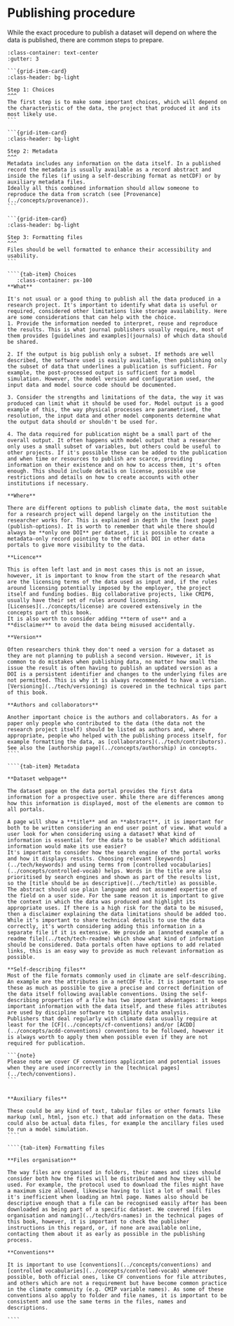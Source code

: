 # Publishing procedure

While the exact procedure to publish a dataset will depend on where the data is published, there are common steps to prepare.

````{grid} 1 1 1 3
:class-container: text-center
:gutter: 3

```{grid-item-card}
:class-header: bg-light

Step 1: Choices
^^^
The first step is to make some important choices, which will depend on the characteristic of the data, the project that produced it and its most likely use.
```

```{grid-item-card}
:class-header: bg-light

Step 2: Metadata
^^^
Metadata includes any information on the data itself. In a published record the metadata is usually available as a record abstract and inside the files (if using a self-describing format as netCDF) or by auxiliary metadata files.
Ideally all this combined information should allow someone to reproduce the data from scratch (see [Provenance](../concepts/provenance)).
```

```{grid-item-card}
:class-header: bg-light

Step 3: Formatting files
^^^
Files should be well formatted to enhance their accessibility and usability.
```
````

`````{tab-set}
````{tab-item} Choices    
   :class-container: px-100 
**What** 

It's not usual or a good thing to publish all the data produced in a research project. It's important to identify what data is useful or required, considered other limitations like storage availability. Here are some considerations that can help with the choice.
1. Provide the information needed to interpret, reuse and reproduce the results. This is what journal publishers usually require, most of them provides [guidelines and examples](journals) of which data should be shared.
 
2. If the output is big publish only a subset. If methods are well described, the software used is easily available, then publishing only the subset of data that underlines a publication is sufficient. For example, the post-processed output is sufficient for a model simulation. However, the model version and configuration used, the input data and model source code should be documented.
 
3. Consider the strengths and limitations of the data, the way it was produced can limit what it should be used for. Model output is a good example of this, the way physical processes are parametrised, the resolution, the input data and other model components determine what the output data should or shouldn't be used for.

4. The data required for publication might be a small part of the overall output. It often happens with model output that a researcher only uses a small subset of variables, but others could be useful to other projects. If it's possible these can be added to the publication and when time or resources to publish are scarce, providing information on their existence and on how to access them, it's often enough. This should include details on license, possible use restrictions and details on how to create accounts with other institutions if necessary.

**Where**

There are different options to publish climate data, the most suitable for a research project will depend largely on the institution the researcher works for. This is explained in depth in the [next page](publish-options). It is worth to remember that while there should always be **only one DOI** per dataset, it is possible to create a metadata-only record pointing to the official DOI in other data portals to give more visibility to the data.
 
**Licence**

This is often left last and in most cases this is not an issue, however, it is important to know from the start of the research what are the licensing terms of the data used as input and, if the rules around licensing potentially imposed by the employer, the project itself and funding bodies. Big collaborative projects, like CMIP6, usually have their set of rules around licensing.
[Licenses](../concepts/license) are covered extensively in the concepts part of this book.
It is also worth to consider adding **term of use** and a **disclaimer** to avoid the data being misused accidentally.

**Version** 

Often researchers think they don't need a version for a dataset as they are not planning to publish a second version. However, it is common to do mistakes when publishing data, no matter how small the issue the result is often having to publish an updated version as a DOI is a persistent identifier and changes to the underlying files are not permitted. This is why it is always recommended to have a version. [Versioning](../tech/versioning) is covered in the technical tips part of this book. 

**Authors and collaborators**

Another important choice is the authors and collaborators. As for a paper only people who contributed to the data (the data not the research project itself) should be listed as authors and, where appropriate, people who helped with the publishing process itself, for example formatting the data, as [collaborators](../tech/contributors). See also the [authorship page](../concepts/authorship) in concepts.
````

````{tab-item} Metadata

**Dataset webpage**

The dataset page on the data portal provides the first data information for a prospective user. While there are differences among how this information is displayed, most of the elements are common to all portals.

A page will show a **title** and an **abstract**, it is important for both to be written considering an end user point of view. What would a user look for when considering using a dataset? What kind of information is essential for the data to be usable? Which additional information would make its use easier?
It's important to consider how the search engine of the portal works and how it displays results. Choosing relevant [keywords](../tech/keywords) and using terms from [controlled vocabularies](../concepts/controlled-vocab) helps. Words in the title are also prioritised by search engines and shown as part of the results list, so the [title should be as descriptive](../tech/title) as possible.
The abstract should use plain language and not assumed expertise of the field on a user side. For the same reason it is important to give the context in which the data was produced and highlight its appropriate uses. If there is a high risk for the data to be misused, then a disclaimer explaining the data limitations should be added too. While it’s important to share technical details to use the data correctly, it's worth considering adding this information in a separate file if it is extensive. We provide an [annoted example of a readme file](../tech/tech-readme) which show what kind of information should be considered. Data portals often have options to add related links, this is an easy way to provide as much relevant information as possible.

**Self-describing files**
Most of the file formats commonly used in climate are self-describing. An example are the attributes in a netCDF file. It is important to use these as much as possible to give a precise and correct definition of the data itself following available conventions. Using the self-describing properties of a file has two important advantages: it keeps important information with the data itself, and these files attributes are used by discipline software to simplify data analysis.
Publishers that deal regularly with climate data usually require at least for the [CF](../concepts/cf-conventions) and/or [ACDD](../concepts/acdd-conventions) conventions to be followed, however it is always worth to apply them when possible even if they are not required for publication.

```{note}
Please note we cover CF conventions application and potential issues when they are used incorrectly in the [technical pages](../tech/conventions).
```


**Auxiliary files**

These could be any kind of text, tabular files or other formats like markup (xml, html, json etc.) that add information on the data. These could also be actual data files, for example the ancillary files used to run a model simulation. 
````

````{tab-item} Formatting files

**Files organisation**

The way files are organised in folders, their names and sizes should consider both how the files will be distributed and how they will be used. For example, the protocol used to download the files might have a maximum size allowed, likewise having to list a lot of small files it's inefficient when loading an html page. Names also should be descriptive enough that a file can be recognised easily after has been downloaded as being part of a specific dataset. We covered [files organisation and naming](../tech/drs-names) in the technical pages of this book, however, it is important to check the publisher instructions in this regard, or, if none are available online, contacting them about it as early as possible in the publishing process.  

**Conventions**

It is important to use [conventions](../concepts/conventions) and [controlled vocabularies](../concepts/controlled-vocab) whenever possible, both official ones, like CF conventions for file attributes, and others which are not a requirement but have become common practice in the climate community (e.g. CMIP variable names). As some of these conventions also apply to folder and file names, it is important to be consistent and use the same terms in the files, names and descriptions. 

````
````` 
